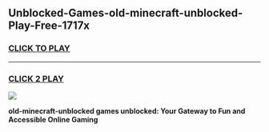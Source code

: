 
## Unblocked-Games-old-minecraft-unblocked-Play-Free-1717x
<h3>
<a href="https://premium76.site?title=old-minecraft-unblocked&ref=21A">CLICK TO PLAY</a></h3>
<hr>

<h3>
<a href="https://premium76.site?title=old-minecraft-unblocked&ref=21A">CLICK 2 PLAY</a>
  
</h3>

<a href="https://premium76.site?title=old-minecraft-unblocked&ref=21A"><img src="https://clearcache.store/games.png"></a>


**old-minecraft-unblocked games unblocked: Your Gateway to Fun and Accessible Online Gaming**
